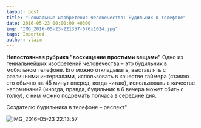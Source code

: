 ```yaml
---
layout: post
title: "Гениальные изобретения человечества: Будильник в телефоне"
date: 2016-05-23 00:00:00 +0300
img: "IMG_2016-05-23-221357-576x1024.jpg"
tags: Imported
author: vlaim
---
```


**Непостоянная рубрика "восхищение простыми вещами"**
Одно из гениальнейших изобретений человечества – это будильник в мобильном телефоне. Его можно откладывать, выставлять с различными интервалами, использовать в качестве таймера (ставлю его обычно на 45 минут вперед, когда читаю), использовать в качестве напоминаний (иногда, правда, будильник в 6 вечера может сбить с толку), с ним можно подремать полчаса в середине дня. 

Создателю будильника в телефоне – респект"

![IMG_2016-05-23 22:13:57](/blog/assets/img/IMG_2016-05-23-221357-576x1024.jpg)